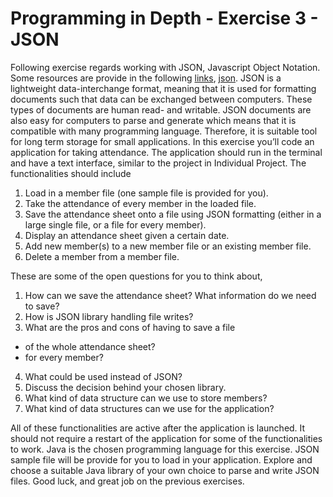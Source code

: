 # Programming in Depth - Exercise 3 - JSON

Following exercise regards working with JSON, Javascript Object Notation. Some resources are provide in the following [links](https://www.w3schools.com/js/js_json_intro.asp), [json](https://json.org). JSON is a lightweight data-interchange format, meaning that it is used for formatting documents such that data can be exchanged between computers. These types of documents are human read- and writable. JSON documents are also easy for computers to parse and generate which means that it is compatible with many programming language. Therefore, it is suitable tool for long term storage for small applications. In this exercise you’ll code an application for taking attendance. The application should run in the terminal and have a text interface, similar to the project in Individual Project. The functionalities should include

1. Load in a member file (one sample file is provided for you).
2. Take the attendance of every member in the loaded file.
3. Save the attendance sheet onto a file using JSON formatting (either in a large single file, or a file for every member).
4. Display an attendance sheet given a certain date.
5. Add new member(s) to a new member file or an existing member file.
6. Delete a member from a member file.

These are some of the open questions for you to think about,
1. How can we save the attendance sheet? What information do we need to save?
2. How is JSON library handling file writes?
3. What are the pros and cons of having to save a file
  - of the whole attendance sheet?
  - for every member?
4. What could be used instead of JSON?
5. Discuss the decision behind your chosen library.
6. What kind of data structure can we use to store members?
7. What kind of data structures can we use for the application?

<!---1. save and load JSON files.
2. create a new attendance sheet.
3. add and delete a member for an attendance sheet.
4. take attendance for existing and new members.
5. display the previous or current taken attendance.
6. update current taken attendance.
7. display latest date of taken attendance.
-->

All of these functionalities are active after the application is launched. It should not require a restart of the application for some of the functionalities to work. Java is the chosen programming language for this exercise. JSON sample file will be provide for you to load in your application. Explore and choose a suitable Java library of your own choice to parse and write JSON files. Good luck, and great job on the previous exercises.
